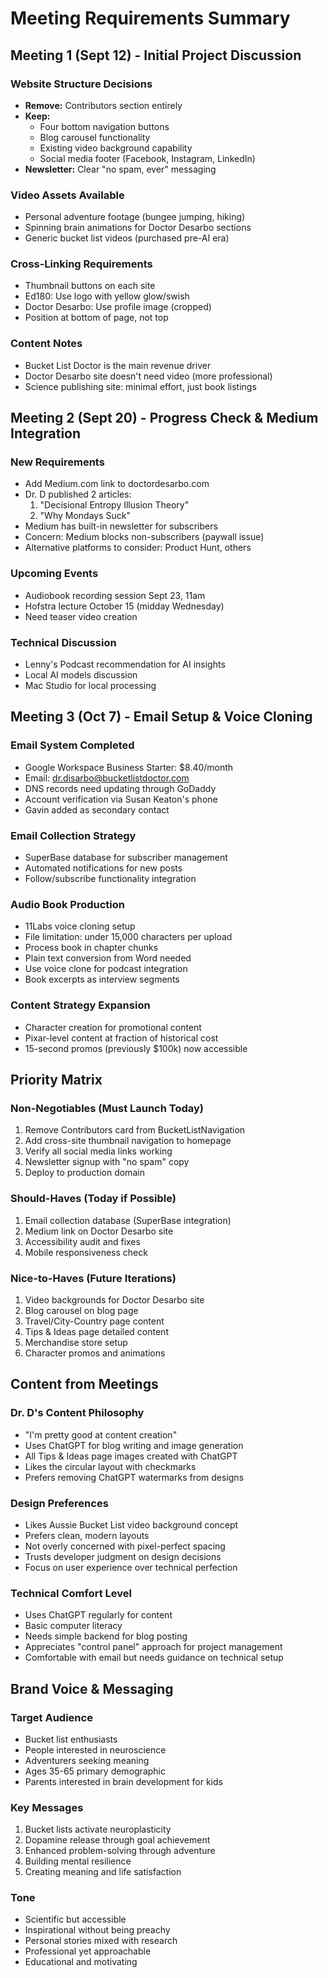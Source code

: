 # Meeting Requirements Summary

## Meeting 1 (Sept 12) - Initial Project Discussion

### Website Structure Decisions
- **Remove:** Contributors section entirely
- **Keep:** 
  - Four bottom navigation buttons
  - Blog carousel functionality
  - Existing video background capability
  - Social media footer (Facebook, Instagram, LinkedIn)
- **Newsletter:** Clear "no spam, ever" messaging

### Video Assets Available
- Personal adventure footage (bungee jumping, hiking)
- Spinning brain animations for Doctor Desarbo sections
- Generic bucket list videos (purchased pre-AI era)

### Cross-Linking Requirements
- Thumbnail buttons on each site
- Ed180: Use logo with yellow glow/swish
- Doctor Desarbo: Use profile image (cropped)
- Position at bottom of page, not top

### Content Notes
- Bucket List Doctor is the main revenue driver
- Doctor Desarbo site doesn't need video (more professional)
- Science publishing site: minimal effort, just book listings

## Meeting 2 (Sept 20) - Progress Check & Medium Integration

### New Requirements
- Add Medium.com link to doctordesarbo.com
- Dr. D published 2 articles:
  1. "Decisional Entropy Illusion Theory"
  2. "Why Mondays Suck"
- Medium has built-in newsletter for subscribers
- Concern: Medium blocks non-subscribers (paywall issue)
- Alternative platforms to consider: Product Hunt, others

### Upcoming Events
- Audiobook recording session Sept 23, 11am
- Hofstra lecture October 15 (midday Wednesday)
- Need teaser video creation

### Technical Discussion
- Lenny's Podcast recommendation for AI insights
- Local AI models discussion
- Mac Studio for local processing

## Meeting 3 (Oct 7) - Email Setup & Voice Cloning

### Email System Completed
- Google Workspace Business Starter: $8.40/month
- Email: dr.disarbo@bucketlistdoctor.com
- DNS records need updating through GoDaddy
- Account verification via Susan Keaton's phone
- Gavin added as secondary contact

### Email Collection Strategy
- SuperBase database for subscriber management
- Automated notifications for new posts
- Follow/subscribe functionality integration

### Audio Book Production
- 11Labs voice cloning setup
- File limitation: under 15,000 characters per upload
- Process book in chapter chunks
- Plain text conversion from Word needed
- Use voice clone for podcast integration
- Book excerpts as interview segments

### Content Strategy Expansion
- Character creation for promotional content
- Pixar-level content at fraction of historical cost
- 15-second promos (previously $100k) now accessible

## Priority Matrix

### Non-Negotiables (Must Launch Today)
1. Remove Contributors card from BucketListNavigation
2. Add cross-site thumbnail navigation to homepage
3. Verify all social media links working
4. Newsletter signup with "no spam" copy
5. Deploy to production domain

### Should-Haves (Today if Possible)
1. Email collection database (SuperBase integration)
2. Medium link on Doctor Desarbo site
3. Accessibility audit and fixes
4. Mobile responsiveness check

### Nice-to-Haves (Future Iterations)
1. Video backgrounds for Doctor Desarbo site
2. Blog carousel on blog page
3. Travel/City-Country page content
4. Tips & Ideas page detailed content
5. Merchandise store setup
6. Character promos and animations

## Content from Meetings

### Dr. D's Content Philosophy
- "I'm pretty good at content creation"
- Uses ChatGPT for blog writing and image generation
- All Tips & Ideas page images created with ChatGPT
- Likes the circular layout with checkmarks
- Prefers removing ChatGPT watermarks from designs

### Design Preferences
- Likes Aussie Bucket List video background concept
- Prefers clean, modern layouts
- Not overly concerned with pixel-perfect spacing
- Trusts developer judgment on design decisions
- Focus on user experience over technical perfection

### Technical Comfort Level
- Uses ChatGPT regularly for content
- Basic computer literacy
- Needs simple backend for blog posting
- Appreciates "control panel" approach for project management
- Comfortable with email but needs guidance on technical setup

## Brand Voice & Messaging

### Target Audience
- Bucket list enthusiasts
- People interested in neuroscience
- Adventurers seeking meaning
- Ages 35-65 primary demographic
- Parents interested in brain development for kids

### Key Messages
1. Bucket lists activate neuroplasticity
2. Dopamine release through goal achievement
3. Enhanced problem-solving through adventure
4. Building mental resilience
5. Creating meaning and life satisfaction

### Tone
- Scientific but accessible
- Inspirational without being preachy
- Personal stories mixed with research
- Professional yet approachable
- Educational and motivating

